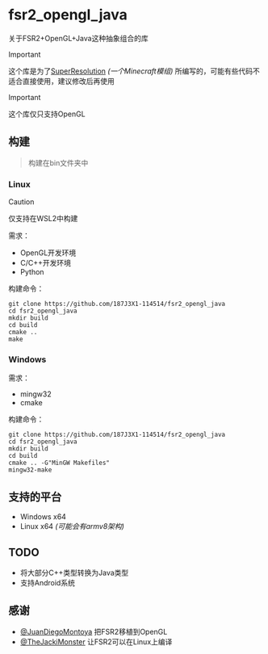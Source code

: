 # fsr2_opengl_java
关于FSR2+OpenGL+Java这种抽象组合的库

> [!IMPORTANT]
> 这个库是为了[SuperResolution](https://github.com/187J3X1-114514/superresolution) *(一个Minecraft模组)* 所编写的，可能有些代码不适合直接使用，建议修改后再使用

> [!IMPORTANT]
> 这个库仅只支持OpenGL

## 构建
> 构建在bin文件夹中
### Linux 
> [!CAUTION]
> 仅支持在WSL2中构建

需求：

* OpenGL开发环境
* C/C++开发环境
* Python

构建命令：
```
git clone https://github.com/187J3X1-114514/fsr2_opengl_java
cd fsr2_opengl_java
mkdir build
cd build
cmake ..
make
```
### Windows
需求：
* mingw32
* cmake

构建命令：
```
git clone https://github.com/187J3X1-114514/fsr2_opengl_java
cd fsr2_opengl_java
mkdir build
cd build
cmake .. -G"MinGW Makefiles"
mingw32-make
```

## 支持的平台

* Windows x64
* Linux x64 *(可能会有armv8架构)*

## TODO

* 将大部分C++类型转换为Java类型
* 支持Android系统

## 感谢

* [@JuanDiegoMontoya](https://github.com/JuanDiegoMontoya/FidelityFX-FSR2-OpenGL) 把FSR2移植到OpenGL
* [@TheJackiMonster](https://github.com/TheJackiMonster/FidelityFX-FSR2) 让FSR2可以在Linux上编译
